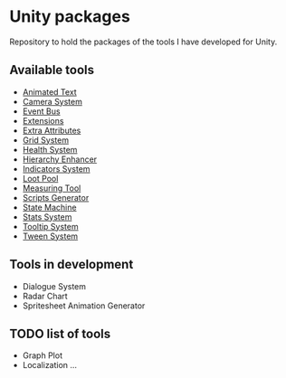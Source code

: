 # Unity packages
Repository to hold the packages of the tools I have developed for Unity.  

## Available tools
* [Animated Text](Assets/AnimatedText/README.md)
* [Camera System](Assets/CameraSystem/README.md)
* [Event Bus](Assets/EventBus/README.md)
* [Extensions](Assets/Extensions/README.md)
* [Extra Attributes](Assets/ExtraAttributes/README.md)
* [Grid System](Assets/GridSystem/README.md)
* [Health System](Assets/HealthSystem/README.md)
* [Hierarchy Enhancer](Assets/HierarchyEnhancer/README.md)
* [Indicators System](Assets/IndicatorSystem/README.md)
* [Loot Pool](Assets/LootPool/README.md)
* [Measuring Tool](Assets/MeasuringTool/README.md)
* [Scripts Generator](Assets/ScriptGenerator/README.md)
* [State Machine](Assets/StateMachine/README.md)
* [Stats System](Assets/StatsSystem/README.md)
* [Tooltip System](Assets/TooltipSystem/README.md)
* [Tween System](Assets/Tween/README.md)

## Tools in development
* Dialogue System
* Radar Chart
* Spritesheet Animation Generator

## TODO list of tools
* Graph Plot
* Localization
...
